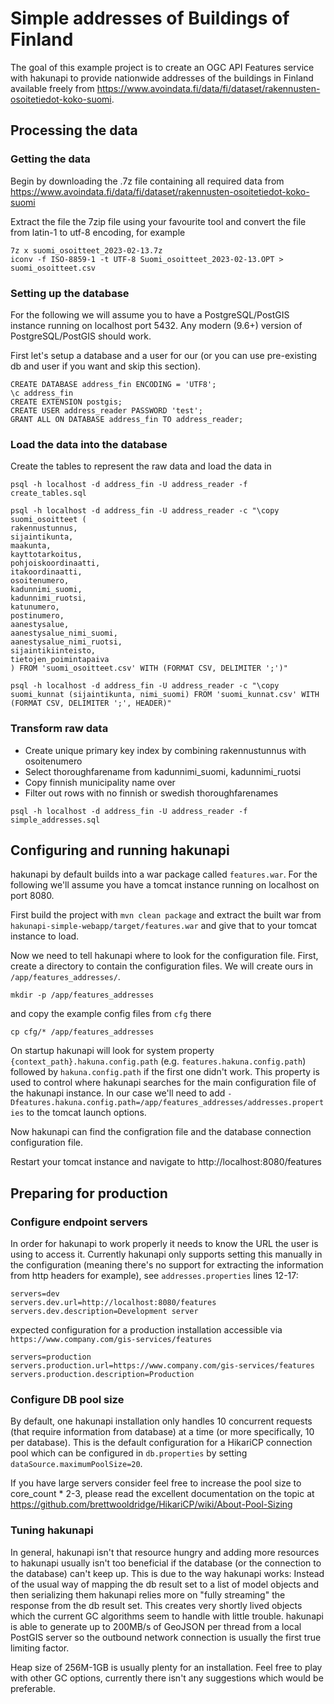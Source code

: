 # Simple addresses of Buildings of Finland

The goal of this example project is to create an OGC API Features service with hakunapi to provide nationwide addresses of the buildings in Finland available freely from https://www.avoindata.fi/data/fi/dataset/rakennusten-osoitetiedot-koko-suomi.

## Processing the data

### Getting the data

Begin by downloading the .7z file containing all required data from https://www.avoindata.fi/data/fi/dataset/rakennusten-osoitetiedot-koko-suomi

Extract the file the 7zip file using your favourite tool and convert the file from latin-1 to utf-8 encoding, for example

```
7z x suomi_osoitteet_2023-02-13.7z
iconv -f ISO-8859-1 -t UTF-8 Suomi_osoitteet_2023-02-13.OPT > suomi_osoitteet.csv
```

### Setting up the database

For the following we will assume you to have a PostgreSQL/PostGIS instance running on localhost port 5432. Any modern (9.6+) version of PostgreSQL/PostGIS should work.

First let's setup a database and a user for our (or you can use pre-existing db and user if you want and skip this section).

```
CREATE DATABASE address_fin ENCODING = 'UTF8';
\c address_fin
CREATE EXTENSION postgis;
CREATE USER address_reader PASSWORD 'test';
GRANT ALL ON DATABASE address_fin TO address_reader;
```

### Load the data into the database

Create the tables to represent the raw data and load the data in
```
psql -h localhost -d address_fin -U address_reader -f create_tables.sql

psql -h localhost -d address_fin -U address_reader -c "\copy suomi_osoitteet (
rakennustunnus,
sijaintikunta,
maakunta,
kayttotarkoitus,
pohjoiskoordinaatti,
itakoordinaatti,
osoitenumero,
kadunnimi_suomi,
kadunnimi_ruotsi,
katunumero,
postinumero,
aanestysalue,
aanestysalue_nimi_suomi,
aanestysalue_nimi_ruotsi,
sijaintikiinteisto,
tietojen_poimintapaiva
) FROM 'suomi_osoitteet.csv' WITH (FORMAT CSV, DELIMITER ';')"

psql -h localhost -d address_fin -U address_reader -c "\copy suomi_kunnat (sijaintikunta, nimi_suomi) FROM 'suomi_kunnat.csv' WITH (FORMAT CSV, DELIMITER ';', HEADER)"
```

### Transform raw data

* Create unique primary key index by combining rakennustunnus with osoitenumero
* Select thoroughfarename from kadunnimi_suomi, kadunnimi_ruotsi
* Copy finnish municipality name over
* Filter out rows with no finnish or swedish thoroughfarenames

```
psql -h localhost -d address_fin -U address_reader -f simple_addresses.sql
```

## Configuring and running hakunapi

hakunapi by default builds into a war package called `features.war`. For the following we'll assume you have a tomcat instance running on localhost on port 8080.

First build the project with `mvn clean package` and extract the built war from `hakunapi-simple-webapp/target/features.war` and give that to your tomcat instance to load.

Now we need to tell hakunapi where to look for the configuration file. First, create a directory to contain the configuration files. We will create ours in `/app/features_addresses/`.
```
mkdir -p /app/features_addresses
```

and copy the example config files from `cfg` there
```
cp cfg/* /app/features_addresses
```

On startup hakunapi will look for system property `{context_path}.hakuna.config.path` (e.g. `features.hakuna.config.path`) followed by `hakuna.config.path` if the first one didn't work. This property is used to control where hakunapi searches for the main configuration file of the hakunapi instance. In our case we'll need to add `-Dfeatures.hakuna.config.path=/app/features_addresses/addresses.properties` to the tomcat launch options.

Now hakunapi can find the configration file and the database connection configuration file.

Restart your tomcat instance and navigate to http://localhost:8080/features

## Preparing for production

### Configure endpoint servers

In order for hakunapi to work properly it needs to know the URL the user is using to access it. Currently hakunapi only supports setting this manually in the configuration (meaning there's no support for extracting the information from http headers for example), see `addresses.properties` lines 12-17:

```
servers=dev
servers.dev.url=http://localhost:8080/features
servers.dev.description=Development server
```

expected configuration for a production installation accessible via `https://www.company.com/gis-services/features`

```
servers=production
servers.production.url=https://www.company.com/gis-services/features
servers.production.description=Production
```

### Configure DB pool size

By default, one hakunapi installation only handles 10 concurrent requests (that require information from database) at a time (or more specifically, 10 per database). This is the default configuration for a HikariCP connection pool which can be configured in `db.properties` by setting `dataSource.maximumPoolSize=20`.

If you have large servers consider feel free to increase the pool size to core_count * 2-3, please read the excellent documentation on the topic at   https://github.com/brettwooldridge/HikariCP/wiki/About-Pool-Sizing

### Tuning hakunapi

In general, hakunapi isn't that resource hungry and adding more resources to hakunapi usually isn't too beneficial if the database (or the connection to the database) can't keep up. This is due to the way hakunapi works: Instead of the usual way of mapping the db result set to a list of model objects and then serializing them hakunapi relies more on "fully streaming" the response from the db result set. This creates very shortly lived objects which the current GC algorithms seem to handle with little trouble. hakunapi is able to generate up to 200MB/s of GeoJSON per thread from a local PostGIS server so the outbound network connection is usually the first true limiting factor.

Heap size of 256M-1GB is usually plenty for an installation. Feel free to play with other GC options, currently there isn't any suggestions which would be preferable.
